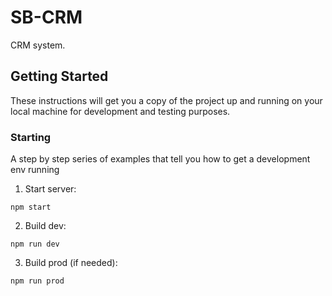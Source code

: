 # SB-CRM

CRM system.

## Getting Started

These instructions will get you a copy of the project up and running on your local machine for development and testing purposes.

### Starting

A step by step series of examples that tell you how to get a development env running

1. Start server:

```
npm start
```

2. Build dev:

```
npm run dev
```

3. Build prod (if needed):

```
npm run prod
```
